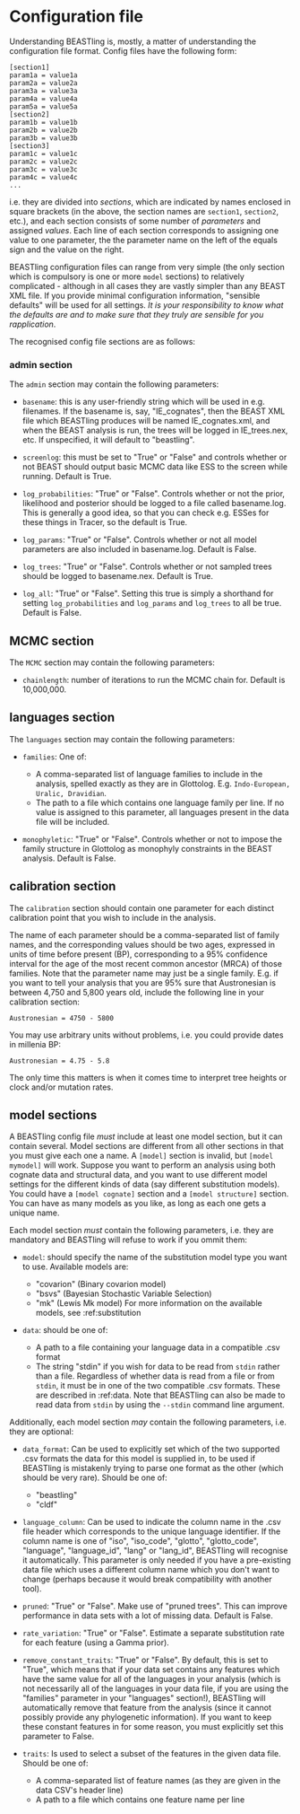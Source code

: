 # Configuration file

Understanding BEASTling is, mostly, a matter of understanding the configuration file format.  Config files have the following form:

	[section1]
	param1a = value1a
	param2a = value2a
	param3a = value3a
	param4a = value4a
	param5a = value5a
	[section2]
	param1b = value1b
	param2b = value2b
	param3b = value3b
	[section3]
	param1c = value1c
	param2c = value2c
	param3c = value3c
	param4c = value4c
	...

i.e. they are divided into *sections*, which are indicated by names enclosed in square brackets (in the above, the section names are `section1`, `section2`, etc.), and each section consists of some number of *parameters* and assigned *values*.  Each line of each section corresponds to assigning one value to one parameter, the the parameter name on the left of the equals sign and the value on the right.

BEASTling configuration files can range from very simple (the only section which is compulsory is one or more `model` sections) to relatively complicated - although in all cases they are vastly simpler than any BEAST XML file.  If you provide minimal configuration information, "sensible defaults" will be used for all settings.  *It is your responsibility to know what the defaults are and to make sure that they truly are sensible for you rapplication*.

The recognised config file sections are as follows:

### admin section

The `admin` section may contain the following parameters:

* `basename`: this is any user-friendly string which will be used in e.g. filenames.  If the basename is, say, "IE_cognates", then the BEAST XML file which BEASTling produces will be named IE_cognates.xml, and when the BEAST analysis is run, the trees will be logged in IE_trees.nex, etc.  If unspecified, it will default to "beastling".

* `screenlog`: this must be set to "True" or "False" and controls whether or not BEAST should output basic MCMC data like ESS to the screen while running.  Default is True.

* `log_probabilities`: "True" or "False".  Controls whether or not the prior, likelihood and posterior should be logged to a file called basename.log.  This is generally a good idea, so that you can check e.g. ESSes for these things in Tracer, so the default is True.

* `log_params`: "True" or "False".  Controls whether or not all model parameters are also included in basename.log.  Default is False.

* `log_trees`: "True" or "False".  Controls whether or not sampled trees should be logged to basename.nex.  Default is True.

* `log_all`: "True" or "False".  Setting this true is simply a shorthand for setting `log_probabilities` and `log_params` and `log_trees` to all be true.  Default is False.

## MCMC section

The `MCMC` section may contain the following parameters:

* `chainlength`: number of iterations to run the MCMC chain for.  Default is 10,000,000.

## languages section

The `languages` section may contain the following parameters:

* `families`: One of:
  * A comma-separated list of language families to include in the analysis, spelled exactly as they are in Glottolog.  E.g. `Indo-European, Uralic, Dravidian`.
  * The path to a file which contains one language family per line.  If no value is assigned to this parameter, all languages present in the data file will be included.

* `monophyletic`: "True" or "False".  Controls whether or not to impose the family structure in Glottolog as monophyly constraints in the BEAST analysis.  Default is False.

## calibration section

The `calibration` section should contain one parameter for each distinct calibration point that you wish to include in the analysis.

The name of each parameter should be a comma-separated list of family names, and the corresponding values should be two ages, expressed in units of time before present (BP), corresponding to a 95% confidence interval for the age of the most recent common ancestor (MRCA) of those families.  Note that the parameter name may just be a single family.  E.g. if you want to tell your analysis that you are 95% sure that Austronesian is between 4,750 and 5,800 years old, include the following line in your calibration section:

	Austronesian = 4750 - 5800

You may use arbitrary units without problems, i.e. you could provide dates in millenia BP:

	Austronesian = 4.75 - 5.8

The only time this matters is when it comes time to interpret tree heights or clock and/or mutation rates.

## model sections

A BEASTling config file *must* include at least one model section, but it can contain several.  Model sections are different from all other sections in that you must give each one a name.  A `[model]` section is invalid, but `[model mymodel]` will work.  Suppose you want to perform an analysis using both cognate data and structural data, and you want to use different model settings for the different kinds of data (say different substitution models).  You could have a `[model cognate]` section and a `[model structure]` section.  You can have as many models as you like, as long as each one gets a unique name.

Each model section *must* contain the following parameters, i.e. they are mandatory and BEASTling will refuse to work if you ommit them:

* `model`: should specify the name of the substitution model type you want to use.  Available models are:
  * "covarion" (Binary covarion model)
  * "bsvs" (Bayesian Stochastic Variable Selection)
  * "mk" (Lewis Mk model)
For more information on the available models, see :ref:substitution

* `data`: should be one of:
  * A path to a file containing your language data in a compatible .csv format
  * The string "stdin" if you wish for data to be read from `stdin` rather than a file.
Regardless of whether data is read from a file or from `stdin`, it must be in one of the two compatible .csv formats.  These are described in :ref:data.  Note that BEASTling can also be made to read data from `stdin` by using the `--stdin` command line argument.

Additionally, each model section *may* contain the following parameters, i.e.  they are optional:

* `data_format`: Can be used to explicitly set which of the two supported .csv formats the data for this model is supplied in, to be used if BEASTling is mistakenly trying to parse one format as the other (which should be very rare).  Should be one of:
  * "beastling"
  * "cldf"

* `language_column`: Can be used to indicate the column name in the .csv file header which corresponds to the unique language identifier.  If the column name is one of "iso", "iso_code", "glotto", "glotto_code", "language", "language_id", "lang" or "lang_id", BEASTling will recognise it automatically.  This parameter is only needed if you have a pre-existing data file which uses a different column name which you don't want to change (perhaps because it would break compatibility with another tool).

* `pruned`: "True" or "False".  Make use of "pruned trees".  This can improve performance in data sets with a lot of missing data.  Default is False.

* `rate_variation`: "True" or "False".  Estimate a separate substitution rate for each feature (using a Gamma prior).

* `remove_constant_traits`: "True" or "False".  By default, this is set to "True", which means that if your data set contains any features which have the same value for all of the languages in your analysis (which is not necessarily all of the languages in your data file, if you are using the "families" parameter in your "languages" section!), BEASTling will automatically remove that feature from the analysis (since it cannot possibly provide any phylogenetic information).  If you want to keep these constant features in for some reason, you must explicitly set this parameter to False.

* `traits`: Is used to select a subset of the features in the given data file.  Should be one of:
  * A comma-separated list of feature names (as they are given in the data CSV's header line)
  * A path to a file which contains one feature name per line

